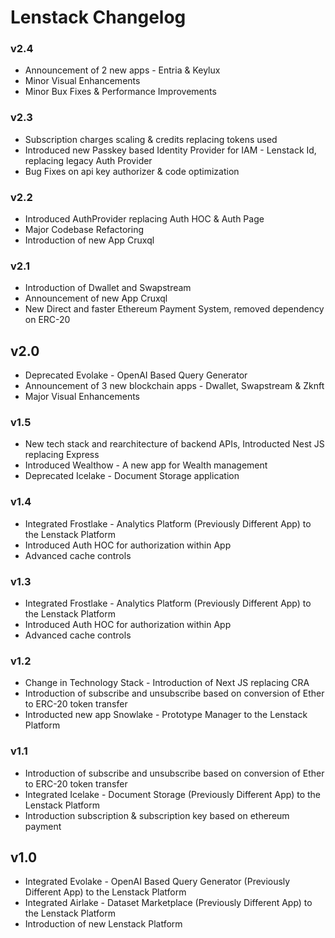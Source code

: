 # Lenstack Changelog

### v2.4
* Announcement of 2 new apps - Entria & Keylux
* Minor Visual Enhancements
* Minor Bux Fixes & Performance Improvements

### v2.3
* Subscription charges scaling & credits replacing tokens used
* Introduced new Passkey based Identity Provider for IAM - Lenstack Id, replacing legacy Auth Provider
* Bug Fixes on api key authorizer & code optimization

### v2.2
* Introduced AuthProvider replacing Auth HOC & Auth Page
* Major Codebase Refactoring
* Introduction of new App Cruxql

### v2.1
* Introduction of Dwallet and Swapstream
* Announcement of new App Cruxql
* New Direct and faster Ethereum Payment System, removed dependency on ERC-20

## v2.0
* Deprecated Evolake - OpenAI Based Query Generator
* Announcement of 3 new blockchain apps - Dwallet, Swapstream & Zknft
* Major Visual Enhancements

### v1.5
* New tech stack and rearchitecture of backend APIs, Introducted Nest JS replacing Express
* Introduced Wealthow - A new app for Wealth management
* Deprecated Icelake - Document Storage application

### v1.4
* Integrated Frostlake - Analytics Platform (Previously Different App) to the Lenstack Platform
* Introduced Auth HOC for authorization within App
* Advanced cache controls

### v1.3
* Integrated Frostlake - Analytics Platform (Previously Different App) to the Lenstack Platform
* Introduced Auth HOC for authorization within App
* Advanced cache controls

### v1.2
* Change in Technology Stack - Introduction of Next JS replacing CRA
* Introduction of subscribe and unsubscribe based on conversion of Ether to ERC-20 token transfer
* Introducted new app Snowlake - Prototype Manager to the Lenstack Platform

### v1.1
* Introduction of subscribe and unsubscribe based on conversion of Ether to ERC-20 token transfer
* Integrated Icelake - Document Storage (Previously Different App) to the Lenstack Platform
* Introduction subscription & subscription key based on ethereum payment

## v1.0
* Integrated Evolake - OpenAI Based Query Generator (Previously Different App) to the Lenstack Platform
* Integrated Airlake - Dataset Marketplace (Previously Different App) to the Lenstack Platform
* Introduction of new Lenstack Platform